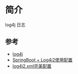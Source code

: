 # 简介

log4j 日志

## 参考

- [log4j](https://www.w3cschool.cn/java/log4j-installation.html)
- [SpringBoot + Log4j2使用配置](https://www.jianshu.com/p/46b530446d20)
- [log4j2.xml完美配置](https://blog.51cto.com/1197822/2157668)